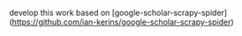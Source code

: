 develop this work based on [google-scholar-scrapy-spider] (https://github.com/ian-kerins/google-scholar-scrapy-spider)

